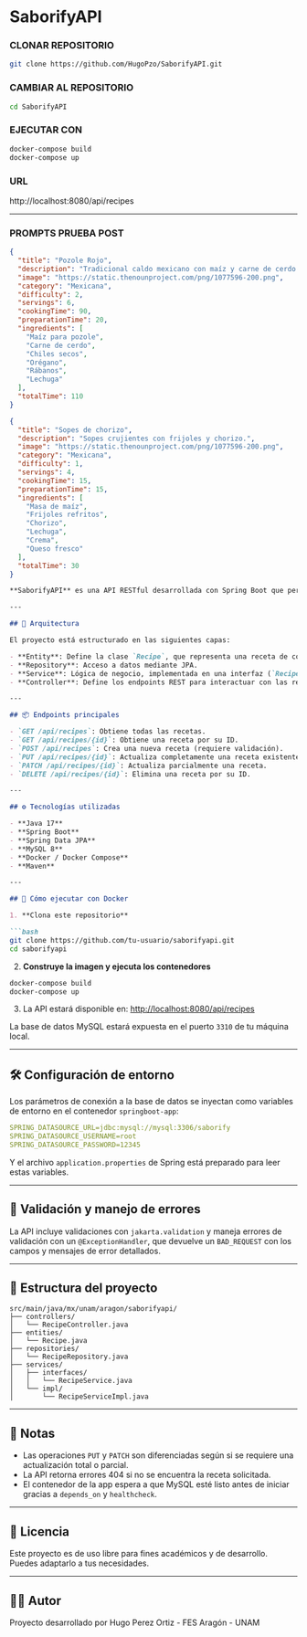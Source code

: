 # SaborifyAPI


### CLONAR REPOSITORIO

```bash
git clone https://github.com/HugoPzo/SaborifyAPI.git
```

### CAMBIAR AL REPOSITORIO

```bash
cd SaborifyAPI
```

### EJECUTAR CON

```bash
docker-compose build
docker-compose up
```

### URL

http://localhost:8080/api/recipes

---

### PROMPTS PRUEBA POST

````json
{
  "title": "Pozole Rojo",
  "description": "Tradicional caldo mexicano con maíz y carne de cerdo.",
  "image": "https://static.thenounproject.com/png/1077596-200.png",
  "category": "Mexicana",
  "difficulty": 2,
  "servings": 6,
  "cookingTime": 90,
  "preparationTime": 20,
  "ingredients": [
    "Maíz para pozole",
    "Carne de cerdo",
    "Chiles secos",
    "Orégano",
    "Rábanos",
    "Lechuga"
  ],
  "totalTime": 110
}

````

````json
{
  "title": "Sopes de chorizo",
  "description": "Sopes crujientes con frijoles y chorizo.",
  "image": "https://static.thenounproject.com/png/1077596-200.png",
  "category": "Mexicana",
  "difficulty": 1,
  "servings": 4,
  "cookingTime": 15,
  "preparationTime": 15,
  "ingredients": [
    "Masa de maíz",
    "Frijoles refritos",
    "Chorizo",
    "Lechuga",
    "Crema",
    "Queso fresco"
  ],
  "totalTime": 30
}

````

````markdown
**SaborifyAPI** es una API RESTful desarrollada con Spring Boot que permite la gestión de recetas de cocina. Utiliza una arquitectura basada en capas (Controladores, Servicios, Repositorios y Entidades) y está preparada para ejecutarse en contenedores Docker junto con una base de datos MySQL.

---

## 🧩 Arquitectura

El proyecto está estructurado en las siguientes capas:

- **Entity**: Define la clase `Recipe`, que representa una receta de cocina.
- **Repository**: Acceso a datos mediante JPA.
- **Service**: Lógica de negocio, implementada en una interfaz (`RecipeService`) y su implementación.
- **Controller**: Define los endpoints REST para interactuar con las recetas.

---

## 📦 Endpoints principales

- `GET /api/recipes`: Obtiene todas las recetas.
- `GET /api/recipes/{id}`: Obtiene una receta por su ID.
- `POST /api/recipes`: Crea una nueva receta (requiere validación).
- `PUT /api/recipes/{id}`: Actualiza completamente una receta existente.
- `PATCH /api/recipes/{id}`: Actualiza parcialmente una receta.
- `DELETE /api/recipes/{id}`: Elimina una receta por su ID.

---

## ⚙️ Tecnologías utilizadas

- **Java 17**
- **Spring Boot**
- **Spring Data JPA**
- **MySQL 8**
- **Docker / Docker Compose**
- **Maven**

---

## 🐳 Cómo ejecutar con Docker

1. **Clona este repositorio**

```bash
git clone https://github.com/tu-usuario/saborifyapi.git
cd saborifyapi
````

2. **Construye la imagen y ejecuta los contenedores**

```bash
docker-compose build
docker-compose up
```

3. La API estará disponible en: [http://localhost:8080/api/recipes](http://localhost:8080/api/recipes)

La base de datos MySQL estará expuesta en el puerto `3310` de tu máquina local.

---

## 🛠️ Configuración de entorno

Los parámetros de conexión a la base de datos se inyectan como variables de entorno en el contenedor `springboot-app`:

```yaml
SPRING_DATASOURCE_URL=jdbc:mysql://mysql:3306/saborify
SPRING_DATASOURCE_USERNAME=root
SPRING_DATASOURCE_PASSWORD=12345
```

Y el archivo `application.properties` de Spring está preparado para leer estas variables.

---

## 🧪 Validación y manejo de errores

La API incluye validaciones con `jakarta.validation` y maneja errores de validación con un `@ExceptionHandler`, que devuelve un `BAD_REQUEST` con los campos y mensajes de error detallados.

---

## 📁 Estructura del proyecto

```
src/main/java/mx/unam/aragon/saborifyapi/
├── controllers/
│   └── RecipeController.java
├── entities/
│   └── Recipe.java
├── repositories/
│   └── RecipeRepository.java
├── services/
│   ├── interfaces/
│   │   └── RecipeService.java
│   └── impl/
│       └── RecipeServiceImpl.java
```

---

## 📌 Notas

* Las operaciones `PUT` y `PATCH` son diferenciadas según si se requiere una actualización total o parcial.
* La API retorna errores 404 si no se encuentra la receta solicitada.
* El contenedor de la app espera a que MySQL esté listo antes de iniciar gracias a `depends_on` y `healthcheck`.

---

## 🧾 Licencia

Este proyecto es de uso libre para fines académicos y de desarrollo. Puedes adaptarlo a tus necesidades.

---

## 👨‍💻 Autor

Proyecto desarrollado por Hugo Perez Ortiz - FES Aragón - UNAM
